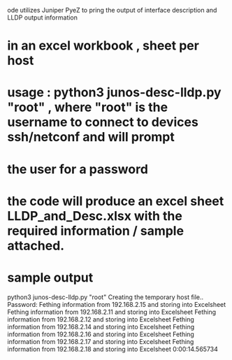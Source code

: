 ode utilizes Juniper PyeZ to pring the output of interface description and LLDP output information
# in an excel workbook , sheet per host 
# usage : python3 junos-desc-lldp.py "root" , where "root" is the username to connect to devices ssh/netconf and will prompt 
# the user for a password
# the code will produce an excel sheet LLDP_and_Desc.xlsx with the required information / sample attached.
# sample output 
python3 junos-desc-lldp.py "root"
Creating the temporary host file.. 
Password: 
Fething information from 192.168.2.15 and storing into Excelsheet
Fething information from 192.168.2.11 and storing into Excelsheet
Fething information from 192.168.2.12 and storing into Excelsheet
Fething information from 192.168.2.14 and storing into Excelsheet
Fething information from 192.168.2.16 and storing into Excelsheet
Fething information from 192.168.2.17 and storing into Excelsheet
Fething information from 192.168.2.18 and storing into Excelsheet
0:00:14.565734
